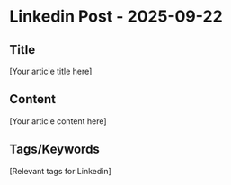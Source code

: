 # Linkedin Post - 2025-09-22

## Title
[Your article title here]

## Content
[Your article content here]

## Tags/Keywords
[Relevant tags for Linkedin]
